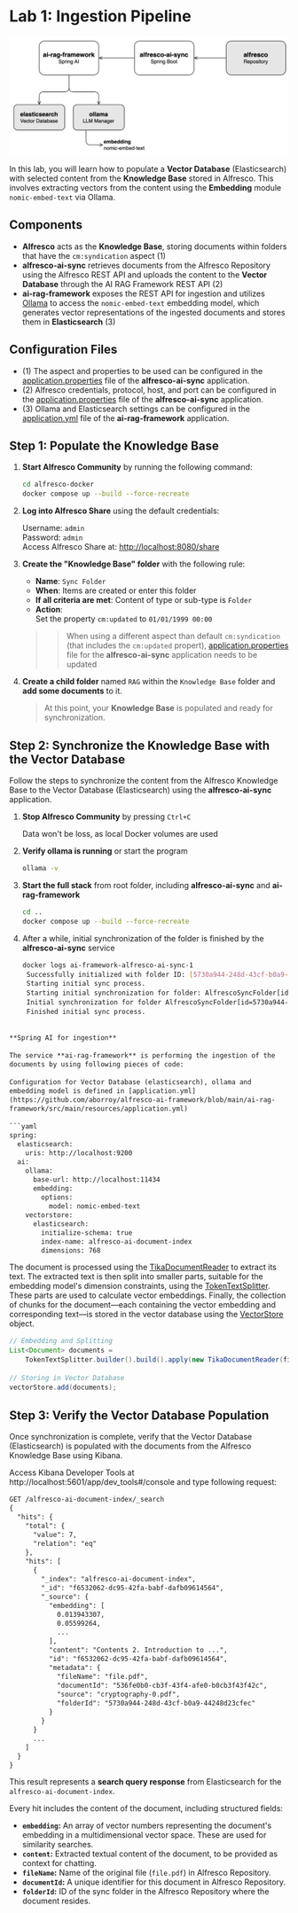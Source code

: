 # Lab 1: Ingestion Pipeline

![Ingestion Pipeline Diagram](docs/alfresco-ai-framework-ingestion.png)

In this lab, you will learn how to populate a **Vector Database** (Elasticsearch) with selected content from the **Knowledge Base** stored in Alfresco. This involves extracting vectors from the content using the **Embedding** module `nomic-embed-text` via Ollama.

## Components

- **Alfresco** acts as the **Knowledge Base**, storing documents within folders that have the `cm:syndication` aspect (1)
- **alfresco-ai-sync** retrieves documents from the Alfresco Repository using the Alfresco REST API and uploads the content to the **Vector Database** through the AI RAG Framework REST API (2)
- **ai-rag-framework** exposes the REST API for ingestion and utilizes [Ollama](https://ollama.com/) to access the `nomic-embed-text` embedding model, which generates vector representations of the ingested documents and stores them in **Elasticsearch** (3)

## Configuration Files

- (1) The aspect and properties to be used can be configured in the [application.properties](https://github.com/aborroy/alfresco-ai-framework/blob/main/alfresco-ai-sync/src/main/resources/application.properties#L18) file of the **alfresco-ai-sync** application.  
- (2) Alfresco credentials, protocol, host, and port can be configured in the [application.properties](https://github.com/aborroy/alfresco-ai-framework/blob/main/alfresco-ai-sync/src/main/resources/application.properties#L25) file of the **alfresco-ai-sync** application.  
- (3) Ollama and Elasticsearch settings can be configured in the [application.yml](https://github.com/aborroy/alfresco-ai-framework/blob/main/ai-rag-framework/src/main/resources/application.yml#L13) file of the **ai-rag-framework** application.  

## Step 1: Populate the Knowledge Base

1. **Start Alfresco Community** by running the following command:

    ```sh
    cd alfresco-docker
    docker compose up --build --force-recreate
    ```

2. **Log into Alfresco Share** using the default credentials:

   Username: `admin`  
   Password: `admin`  
   Access Alfresco Share at: [http://localhost:8080/share](http://localhost:8080/share)

3. **Create the "Knowledge Base" folder** with the following rule:

    - **Name**: `Sync Folder`
    - **When**: Items are created or enter this folder
    - **If all criteria are met**: Content of type or sub-type is `Folder`
    - **Action**:  
      Set the property `cm:updated` to `01/01/1999 00:00`

    >> When using a different aspect than default `cm:syndication` (that includes the `cm:updated` propert), [application.properties](https://github.com/aborroy/alfresco-ai-framework/blob/main/alfresco-ai-sync/src/main/resources/application.properties#L18) file for the **alfresco-ai-sync** application needs to be updated

4. **Create a child folder** named `RAG` within the `Knowledge Base` folder and **add some documents** to it.

   > At this point, your **Knowledge Base** is populated and ready for synchronization.

## Step 2: Synchronize the Knowledge Base with the Vector Database

Follow the steps to synchronize the content from the Alfresco Knowledge Base to the Vector Database (Elasticsearch) using the **alfresco-ai-sync** application.

1. **Stop Alfresco Community** by pressing `Ctrl+C`

   Data won't be loss, as local Docker volumes are used

2. **Verify ollama is running** or start the program

   ```sh
   ollama -v
   ```
3. **Start the full stack** from root folder, including **alfresco-ai-sync** and **ai-rag-framework**

   ```sh
   cd ..
   docker compose up --build --force-recreate
   ```

4. After a while, initial synchronization of the folder is finished by the **alfresco-ai-sync** service

   ```sh
   docker logs ai-framework-alfresco-ai-sync-1
    Successfully initialized with folder ID: [5730a944-248d-43cf-b0a9-44248d23cfec]
    Starting initial sync process.
    Starting initial synchronization for folder: AlfrescoSyncFolder[id=5730a944-248d-43cf-b0a9-44248d23cfec, publishedDate=null, updatedDate=2024-11-15T13:17Z, docLastUpdatedDate=2024-11-15T13:17:41.487Z]
    Initial synchronization for folder AlfrescoSyncFolder[id=5730a944-248d-43cf-b0a9-44248d23cfec, publishedDate=null, updatedDate=2024-11-15T13:17Z, docLastUpdatedDate=2024-11-15T13:17:41.487Z] complete. Processed 7 documents
    Finished initial sync process.
```

**Spring AI for ingestion**

The service **ai-rag-framework** is performing the ingestion of the documents by using following pieces of code:

Configuration for Vector Database (elasticsearch), ollama and embedding model is defined in [application.yml](https://github.com/aborroy/alfresco-ai-framework/blob/main/ai-rag-framework/src/main/resources/application.yml)

```yaml
spring:
  elasticsearch:
    uris: http://localhost:9200
  ai:
    ollama:
      base-url: http://localhost:11434
      embedding:
        options:
          model: nomic-embed-text
    vectorstore:
      elasticsearch:
        initialize-schema: true
        index-name: alfresco-ai-document-index
        dimensions: 768
```

The document is processed using the [TikaDocumentReader](https://github.com/spring-projects/spring-ai/blob/main/document-readers/tika-reader/src/main/java/org/springframework/ai/reader/tika/TikaDocumentReader.java) to extract its text. The extracted text is then split into smaller parts, suitable for the embedding model's dimension constraints, using the [TokenTextSplitter](https://github.com/spring-projects/spring-ai/blob/main/spring-ai-core/src/main/java/org/springframework/ai/transformer/splitter/TokenTextSplitter.java). These parts are used to calculate vector embeddings. Finally, the collection of chunks for the document—each containing the vector embedding and corresponding text—is stored in the vector database using the [VectorStore](https://github.com/spring-projects/spring-ai/blob/main/spring-ai-core/src/main/java/org/springframework/ai/vectorstore/VectorStore.java) object.


```java
// Embedding and Splitting
List<Document> documents =
    TokenTextSplitter.builder().build().apply(new TikaDocumentReader(file).get());

// Storing in Vector Database
vectorStore.add(documents);
```        


## Step 3: Verify the Vector Database Population

Once synchronization is complete, verify that the Vector Database (Elasticsearch) is populated with the documents from the Alfresco Knowledge Base using Kibana.

Access Kibana Developer Tools at http://localhost:5601/app/dev_tools#/console and type following request:

```
GET /alfresco-ai-document-index/_search
{
  "hits": {
    "total": {
      "value": 7,
      "relation": "eq"
    },
    "hits": [
      {
        "_index": "alfresco-ai-document-index",
        "_id": "f6532062-dc95-42fa-babf-dafb09614564",
        "_source": {
          "embedding": [
            0.013943307,
            0.05599264,
            ...
          ],
          "content": "Contents 2. Introduction to ...",
          "id": "f6532062-dc95-42fa-babf-dafb09614564",
          "metadata": {
            "fileName": "file.pdf",
            "documentId": "536fe0b0-cb3f-43f4-afe0-b0cb3f43f42c",
            "source": "cryptography-0.pdf",
            "folderId": "5730a944-248d-43cf-b0a9-44248d23cfec"
          }
        }
      }
      ...
    ]
  }
}
``` 

This result represents a **search query response** from Elasticsearch for the `alfresco-ai-document-index`.

Every hit includes the content of the document, including structured fields:

- **`embedding`:** An array of vector numbers representing the document's embedding in a multidimensional vector space. These are used for similarity searches.
- **`content`:** Extracted textual content of the document, to be provided as context for chatting.
- **`fileName`:** Name of the original file (`file.pdf`) in Alfresco Repository.
- **`documentId`:** A unique identifier for this document in Alfresco Repository.
- **`folderId`:** ID of the sync folder in the Alfresco Repository where the document resides.